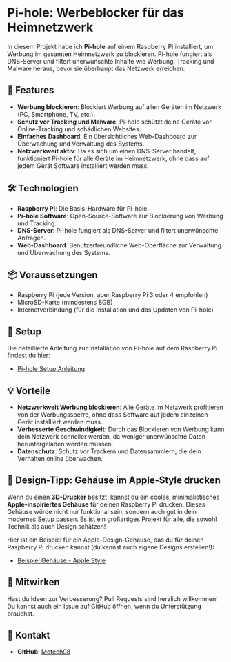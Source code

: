 # Pi-hole: Werbeblocker für das Heimnetzwerk

In diesem Projekt habe ich **Pi-hole** auf einem Raspberry Pi installiert, um Werbung im gesamten Heimnetzwerk zu blockieren. Pi-hole fungiert als DNS-Server und filtert unerwünschte Inhalte wie Werbung, Tracking und Malware heraus, bevor sie überhaupt das Netzwerk erreichen.

## 🚀 Features

- **Werbung blockieren**: Blockiert Werbung auf allen Geräten im Netzwerk (PC, Smartphone, TV, etc.).
- **Schutz vor Tracking und Malware**: Pi-hole schützt deine Geräte vor Online-Tracking und schädlichen Websites.
- **Einfaches Dashboard**: Ein übersichtliches Web-Dashboard zur Überwachung und Verwaltung des Systems.
- **Netzwerkweit aktiv**: Da es sich um einen DNS-Server handelt, funktioniert Pi-hole für alle Geräte im Heimnetzwerk, ohne dass auf jedem Gerät Software installiert werden muss.

## 🛠️ Technologien

- **Raspberry Pi**: Die Basis-Hardware für Pi-hole.
- **Pi-hole Software**: Open-Source-Software zur Blockierung von Werbung und Tracking.
- **DNS-Server**: Pi-hole fungiert als DNS-Server und filtert unerwünschte Anfragen.
- **Web-Dashboard**: Benutzerfreundliche Web-Oberfläche zur Verwaltung und Überwachung des Systems.

## 📦 Voraussetzungen

- Raspberry Pi (jede Version, aber Raspberry Pi 3 oder 4 empfohlen)
- MicroSD-Karte (mindestens 8GB)
- Internetverbindung (für die Installation und das Updaten von Pi-hole)

## 📄 Setup

Die detaillierte Anleitung zur Installation von Pi-hole auf dem Raspberry Pi findest du hier:

- [Pi-hole Setup Anleitung](https://github.com/pi-hole/pi-hole)

## 💡 Vorteile

- **Netzwerkweit Werbung blockieren**: Alle Geräte im Netzwerk profitieren von der Werbungssperre, ohne dass Software auf jedem einzelnen Gerät installiert werden muss.
- **Verbesserte Geschwindigkeit**: Durch das Blockieren von Werbung kann dein Netzwerk schneller werden, da weniger unerwünschte Daten heruntergeladen werden müssen.
- **Datenschutz**: Schutz vor Trackern und Datensammlern, die dein Verhalten online überwachen.

## 🎨 Design-Tipp: Gehäuse im Apple-Style drucken

Wenn du einen **3D-Drucker** besitzt, kannst du ein cooles, minimalistisches **Apple-inspiriertes Gehäuse** für deinen Raspberry Pi drucken. Dieses Gehäuse würde nicht nur funktional sein, sondern auch gut in dein modernes Setup passen. Es ist ein großartiges Projekt für alle, die sowohl Technik als auch Design schätzen!

Hier ist ein Beispiel für ein Apple-Design-Gehäuse, das du für deinen Raspberry Pi drucken kannst (du kannst auch eigene Designs erstellen!):

- [Beispiel Gehäuse - Apple Style](https://www.printables.com/model/508997-appleberry-g5-raspberry-pi-3b-4b-in-apple-power-ma)

## 🤝 Mitwirken

Hast du Ideen zur Verbesserung? Pull Requests sind herzlich willkommen! Du kannst auch ein Issue auf GitHub öffnen, wenn du Unterstützung brauchst.

## 📧 Kontakt

- **GitHub**: [Motech98](https://github.com/Motech98)

